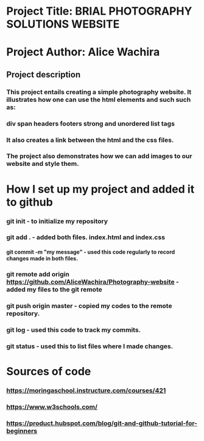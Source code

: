 # Project Title: BRIAL PHOTOGRAPHY SOLUTIONS WEBSITE
# Project Author: Alice Wachira 
## Project description
### This project entails creating a simple photography website. It illustrates how one can use the html elements and such such as:
### div span headers footers strong and unordered list tags
### It also creates a link between the html and the css files.
### The project also demonstrates how we can add images to our website and style them.



# How I set up my project and added it to github
### git init - to initialize my repository
### git add . - added both files. index.html and index.css
#### git commit -m "my message" - used this code regularly to record changes made in both files.
### git remote add origin https://github.com/AliceWachira/Photography-website - added my files to the git remote
### git push origin master - copied my codes to the remote repository.
### git log - used this code to track my commits.
### git status - used this to list files where I made changes.

# Sources of code
### https://moringaschool.instructure.com/courses/421
### https://www.w3schools.com/
### https://product.hubspot.com/blog/git-and-github-tutorial-for-beginners

